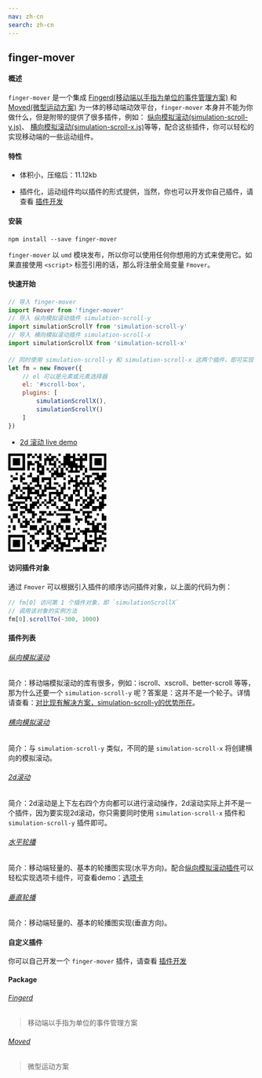```yaml
---
nav: zh-cn
search: zh-cn
---
```


## finger-mover

#### 概述

`finger-mover` 是一个集成
[Fingerd(移动端以手指为单位的事件管理方案)](/zh-cn/package/fingerd)
和
[Moved(微型运动方案)](/zh-cn/package/moved)
为一体的移动端动效平台，`finger-mover` 本身并不能为你做什么，但是附带的提供了很多插件，例如：
[纵向模拟滚动(simulation-scroll-y.js)](/zh-cn/plugins/simulation-scroll-y)、
[横向模拟滚动(simulation-scroll-x.js)](/zh-cn/plugins/simulation-scroll-x)等等，配合这些插件，你可以轻松的实现移动端的一些运动组件。

#### 特性

* 体积小，压缩后：11.12kb

* 插件化，运动组件均以插件的形式提供，当然，你也可以开发你自己插件，请查看 [插件开发](/zh-cn/creating-plugins)

#### 安装

```
npm install --save finger-mover
```

`finger-mover` 以 `umd` 模块发布，所以你可以使用任何你想用的方式来使用它。如果直接使用 `<script>` 标签引用的话，那么将注册全局变量 `Fmover`。

#### 快速开始

```js
// 导入 finger-mover
import Fmover from 'finger-mover'
// 导入 纵向模拟滚动插件 simulation-scroll-y
import simulationScrollY from 'simulation-scroll-y'
// 导入 横向模拟滚动插件 simulation-scroll-x
import simulationScrollX from 'simulation-scroll-x'

// 同时使用 simulation-scroll-y 和 simulation-scroll-x 这两个插件，即可实现 2d 滚动
let fm = new Fmover({
    // el 可以是元素或元素选择器
    el: '#scroll-box',
    plugins: [
        simulationScrollX(),
        simulationScrollY()
    ]
})
```

* <a href="https://fmover.hcysun.me/example/demo/2d-scroll-demo.html" target="_blank">2d 滚动 live demo</a>

<img src="../asset/qrcode/2d-scroll-demo.png" width="200"/>

#### 访问插件对象

通过 `Fmover` 可以根据引入插件的顺序访问插件对象，以上面的代码为例：

```js
// fm[0] 访问第 1 个插件对象，即 `simulationScrollX`
// 调用该对象的实例方法
fm[0].scrollTo(-300, 1000)
```

#### 插件列表

###### [纵向模拟滚动](/zh-cn/plugins/simulation-scroll-y)

简介：移动端模拟滚动的库有很多，例如：iscroll、xscroll、better-scroll 等等，那为什么还要一个 `simulation-scroll-y` 呢？答案是：这并不是一个轮子。详情请查看：[对比现有解决方案，simulation-scroll-y的优势所在](/zh-cn/plugins/simulation-scroll-y?id=%E4%B8%8E%E7%8E%B0%E6%9C%89%E8%A7%A3%E5%86%B3%E6%96%B9%E6%A1%88%E7%9A%84%E5%AF%B9%E6%AF%94)。

###### [横向模拟滚动](/zh-cn/plugins/simulation-scroll-x)

简介：与 `simulation-scroll-y` 类似，不同的是 `simulation-scroll-x` 将创建横向的模拟滚动。

###### [2d滚动](/zh-cn/plugins/2d-scroll)

简介：2d滚动是上下左右四个方向都可以进行滚动操作，2d滚动实际上并不是一个插件，因为要实现2d滚动，你只需要同时使用 `simulation-scroll-x` 插件和 `simulation-scroll-y` 插件即可。

###### [水平轮播](/zh-cn/plugins/fmover-slide-x)

简介：移动端轻量的、基本的轮播图实现(水平方向)。配合[纵向模拟滚动插件](/zh-cn/plugins/simulation-scroll-y)可以轻松实现选项卡组件，可查看demo：[选项卡](https://fmover.hcysun.me/example/demo/slide-with-scroll.html)

###### [垂直轮播](/zh-cn/plugins/fmover-slide-y)

简介：移动端轻量的、基本的轮播图实现(垂直方向)。

#### 自定义插件

你可以自己开发一个 `finger-mover` 插件，请查看 [插件开发](/zh-cn/creating-plugins)

#### Package

###### [Fingerd](/zh-cn/package/fingerd)

> 移动端以手指为单位的事件管理方案

###### [Moved](/zh-cn/package/moved)

> 微型运动方案
